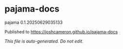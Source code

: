 # pajama-docs
pajama 0.1.20250629035133

Published to https://joshcameron.github.io/pajama-docs

*This file is auto-generated. Do not edit.*
